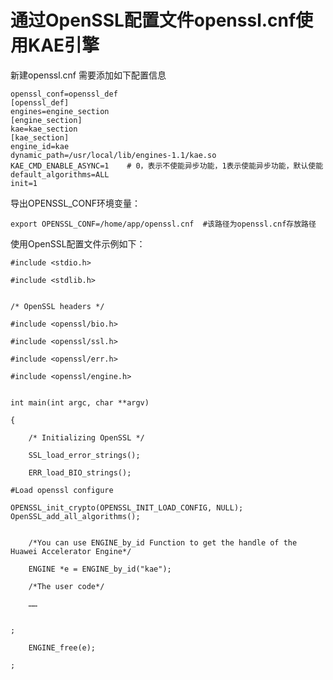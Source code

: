 # 通过OpenSSL配置文件openssl.cnf使用KAE引擎<a name="ZH-CN_TOPIC_0231142828"></a>

新建openssl.cnf 需要添加如下配置信息

```
openssl_conf=openssl_def 
[openssl_def] 
engines=engine_section 
[engine_section] 
kae=kae_section 
[kae_section] 
engine_id=kae 
dynamic_path=/usr/local/lib/engines-1.1/kae.so 
KAE_CMD_ENABLE_ASYNC=1    # 0，表示不使能异步功能，1表示使能异步功能，默认使能 
default_algorithms=ALL 
init=1
```

导出OPENSSL\_CONF环境变量：

```
export OPENSSL_CONF=/home/app/openssl.cnf  #该路径为openssl.cnf存放路径
```

使用OpenSSL配置文件示例如下：

```
#include <stdio.h>  
```

```
#include <stdlib.h>  
```

```

```

```
/* OpenSSL headers */  
```

```
#include <openssl/bio.h>  
```

```
#include <openssl/ssl.h>  
```

```
#include <openssl/err.h>  
```

```
#include <openssl/engine.h>  
```

```

```

```
int main(int argc, char **argv)  
```

```
{  
```

```
    /* Initializing OpenSSL */  
```

```
    SSL_load_error_strings();  
```

```
    ERR_load_BIO_strings();  
```

```
#Load openssl configure 
```

```
OPENSSL_init_crypto(OPENSSL_INIT_LOAD_CONFIG, NULL);    OpenSSL_add_all_algorithms();  
```

```

```

```
    /*You can use ENGINE_by_id Function to get the handle of the Huawei Accelerator Engine*/  
```

```
    ENGINE *e = ENGINE_by_id("kae"); 
```

```
    /*The user code*/  
```

```
    ……  
```

```

```

```
;  
```

```
    ENGINE_free(e);  
```

```
;
```


